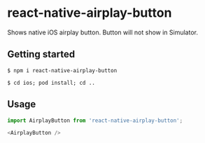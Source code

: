 # react-native-airplay-button
Shows native iOS airplay button. Button will not show in Simulator.

## Getting started

`$ npm i react-native-airplay-button`

`$ cd ios; pod install; cd ..`

## Usage
```javascript
import AirplayButton from 'react-native-airplay-button';

<AirplayButton />
```
